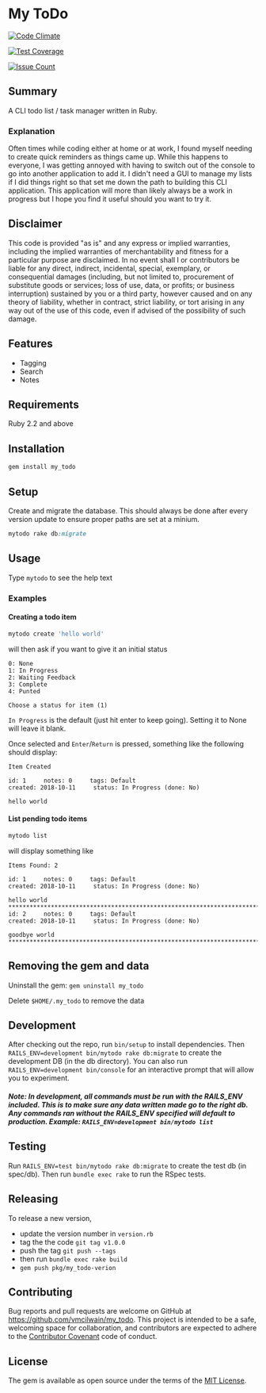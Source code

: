 # My ToDo
[![Code Climate](https://codeclimate.com/github/vmcilwain/my_todo/badges/gpa.svg)](https://codeclimate.com/github/vmcilwain/my_todo)

[![Test Coverage](https://codeclimate.com/github/vmcilwain/my_todo/badges/coverage.svg)](https://codeclimate.com/github/vmcilwain/my_todo/coverage)

[![Issue Count](https://codeclimate.com/github/vmcilwain/my_todo/badges/issue_count.svg)](https://codeclimate.com/github/vmcilwain/my_todo)

## Summary
A CLI todo list / task manager written in Ruby.

### Explanation

Often times while coding either at home or at work, I found myself needing to create quick reminders as things came up. While this happens to everyone, I was getting annoyed with having to switch out of the console to go into another application to add it. I didn't need a GUI to manage my lists if I did things right so that set me down the path to building this CLI application. This application will more than likely always be a work in progress but I hope you find it useful should you want to try it.

## Disclaimer

This code is provided "as is" and any express or implied warranties, including the implied warranties of merchantability and fitness for a particular purpose are disclaimed. In no event shall I or contributors be liable for any direct, indirect, incidental, special, exemplary, or consequential damages (including, but not limited to, procurement of substitute goods or services; loss of use, data, or profits; or business interruption) sustained by you or a third party, however caused and on any theory of liability, whether in contract, strict liability, or tort arising in any way out of the use of this code, even if advised of the possibility of such damage.

## Features

* Tagging
* Search
* Notes

## Requirements

Ruby 2.2 and above

## Installation

```ruby
gem install my_todo
```

## Setup
Create and migrate the database. This should always be done after every version update to ensure proper paths are set at a minium.

```ruby
mytodo rake db:migrate
```
## Usage

Type `mytodo` to see the help text

### Examples

#### Creating a todo item

```ruby
mytodo create 'hello world'
```

will then ask if you want to give it an initial status

```
0: None
1: In Progress
2: Waiting Feedback
3: Complete
4: Punted

Choose a status for item (1)
```

`In Progress` is the default (just hit enter to keep going). Setting it to None will leave it blank.

Once selected and `Enter`/`Return` is pressed, something like the following should display:
 
```
Item Created

id: 1     notes: 0     tags: Default
created: 2018-10-11     status: In Progress (done: No)

hello world
```

#### List pending todo items

```ruby
mytodo list
```

will display something like

```
Items Found: 2

id: 1     notes: 0     tags: Default
created: 2018-10-11     status: In Progress (done: No)

hello world
****************************************************************************************************
id: 2     notes: 0     tags: Default
created: 2018-10-11     status: In Progress (done: No)

goodbye world
****************************************************************************************************
```

## Removing the gem and data

Uninstall the gem: `gem uninstall my_todo`

Delete `$HOME/.my_todo` to remove the data

## Development

After checking out the repo, run `bin/setup` to install dependencies. Then `RAILS_ENV=development bin/mytodo rake db:migrate` to create the development DB (in the db directory). You can also run `RAILS_ENV=development bin/console` for an interactive prompt that will allow you to experiment.

##### Note: In development, all commands must be run with the RAILS_ENV included. This is to make sure any data written made go to the right db. Any commands ran without the RAILS_ENV specified will default to production. Example: `RAILS_ENV=development bin/mytodo list`

## Testing

Run `RAILS_ENV=test bin/mytodo rake db:migrate` to create the test db (in spec/db). Then run `bundle exec rake` to run the RSpec tests.

## Releasing

To release a new version,
* update the version number in `version.rb`
* tag the the code `git tag v1.0.0`
* push the tag `git push --tags`
* then run `bundle exec rake build`
* `gem push pkg/my_todo-verion`

## Contributing

Bug reports and pull requests are welcome on GitHub at https://github.com/vmcilwain/my_todo. This project is intended to be a safe, welcoming space for collaboration, and contributors are expected to adhere to the [Contributor Covenant](http://contributor-covenant.org) code of conduct.

## License

The gem is available as open source under the terms of the [MIT License](http://opensource.org/licenses/MIT).
